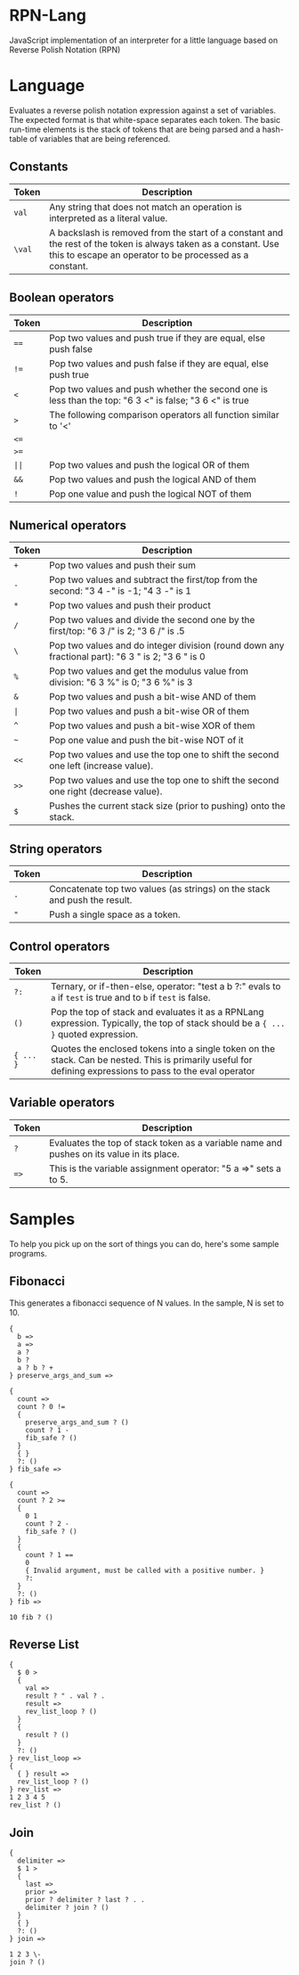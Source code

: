 # RPN-Lang
JavaScript implementation of an interpreter for a little language based on Reverse Polish Notation (RPN)

# Language
Evaluates a reverse polish notation expression against a set of variables. The expected format is that white-space separates each token. The basic run-time elements is the stack of tokens that are being parsed and a hash-table of variables that are being referenced.

## Constants
Token | Description
---- | -----
`val` | Any string that does not match an operation is interpreted as a literal value.
`\val` | A backslash is removed from the start of a constant and the rest of the token is always taken as a constant. Use this to escape an operator to be processed as a constant.

## Boolean operators
Token | Description
---- | -----
`==` | Pop two values and push true if they are equal, else push false
`!=` | Pop two values and push false if they are equal, else push true
`<` | Pop two values and push whether the second one is less than the top: "6 3 <" is false; "3 6 <" is true
`>` | The following comparison operators all function similar to '<'
`<=` |
`>=` |
`\|\|` | Pop two values and push the logical OR of them
`&&` | Pop two values and push the logical AND of them
`!` | Pop one value and push the logical NOT of them

## Numerical operators
Token | Description
---- | -----
`+` | Pop two values and push their sum
`-` | Pop two values and subtract the first/top from the second: "3 4 -" is -1; "4 3 -" is 1
`*` | Pop two values and push their product
`/` | Pop two values and divide the second one by the first/top: "6 3 /" is 2; "3 6 /" is .5
`\` | Pop two values and do integer division (round down any fractional part): "6 3 \" is 2; "3 6 \" is 0
`%` | Pop two values and get the modulus value from division: "6 3 %" is 0; "3 6 %" is 3
`&` | Pop two values and push a bit-wise AND of them
`\|` | Pop two values and push a bit-wise OR of them
`^` | Pop two values and push a bit-wise XOR of them
`~` | Pop one value and push the bit-wise NOT of it
`<<` | Pop two values and use the top one to shift the second one left (increase value).
`>>` | Pop two values and use the top one to shift the second one right (decrease value).
`$` | Pushes the current stack size (prior to pushing) onto the stack.

## String operators
Token | Description
---- | -----
`.` | Concatenate top two values (as strings) on the stack and push the result.
`"` | Push a single space as a token.

## Control operators
Token | Description
---- | -----
`?:` | Ternary, or if-then-else, operator: "test a b ?:" evals to `a` if `test` is true and to `b` if `test` is false.
`()` | Pop the top of stack and evaluates it as a RPNLang expression. Typically, the top of stack should be a `{ ... }` quoted expression.
`{ ... }` | Quotes the enclosed tokens into a single token on the stack. Can be nested. This is primarily useful for defining expressions to pass to the eval operator

## Variable operators
Token | Description
---- | -----
`?` | Evaluates the top of stack token as a variable name and pushes on its value in its place.
`=>` | This is the variable assignment operator: "5 a =>" sets a to 5.

# Samples
To help you pick up on the sort of things you can do, here's some sample programs.
## Fibonacci
This generates a fibonacci sequence of N values. In the sample, N is set to 10.
```
{
  b =>
  a =>
  a ?
  b ?
  a ? b ? +
} preserve_args_and_sum =>

{
  count =>
  count ? 0 !=
  {
    preserve_args_and_sum ? ()
    count ? 1 -
    fib_safe ? ()
  }
  { }
  ?: ()
} fib_safe =>

{
  count =>
  count ? 2 >=
  {
    0 1
    count ? 2 - 
    fib_safe ? ()
  }
  {
    count ? 1 ==
    0
    { Invalid argument, must be called with a positive number. }
    ?:
  }
  ?: ()
} fib =>

10 fib ? ()
```
## Reverse List
```
{
  $ 0 >
  {
    val =>
    result ? " . val ? .
    result =>
    rev_list_loop ? ()
  }
  {
    result ? ()
  }
  ?: ()
} rev_list_loop =>
{
  { } result =>
  rev_list_loop ? ()
} rev_list =>
1 2 3 4 5
rev_list ? ()
```
## Join
```
{
  delimiter =>
  $ 1 >
  {
    last =>
    prior =>
    prior ? delimiter ? last ? . .
    delimiter ? join ? ()
  }
  { }
  ?: ()
} join =>

1 2 3 \-
join ? ()
```
